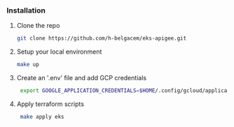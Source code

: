 ### Installation

1. Clone the repo
   ```sh
   git clone https://github.com/h-belgacem/eks-apigee.git
   ```
2. Setup your local environment
   ```sh
   make up
   ```
3. Create an '.env' file and add GCP credentials 
   ```sh
    export GOOGLE_APPLICATION_CREDENTIALS=$HOME/.config/gcloud/application_default_credentials.json
   ```
4. Apply terraform scripts
   ```sh
    make apply eks
   ```
